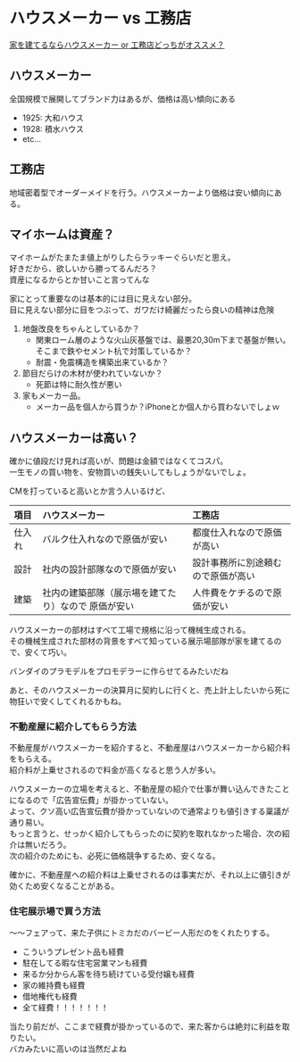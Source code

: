 # ハウスメーカー vs 工務店

[家を建てるならハウスメーカー or 工務店どっちがオススメ？](https://www.youtube.com/watch?v=ppuOXf7SC9A)

## ハウスメーカー

全国規模で展開してブランド力はあるが、価格は高い傾向にある

- 1925: 大和ハウス
- 1928: 積水ハウス
- etc...

## 工務店

地域密着型でオーダーメイドを行う。ハウスメーカーより価格は安い傾向にある。

## マイホームは資産？

マイホームがたまたま値上がりしたらラッキーぐらいだと思え。  
好きだから、欲しいから勝ってるんだろ？  
資産になるからとか甘いこと言ってんな

家にとって重要なのは基本的には目に見えない部分。  
目に見えない部分に目をつぶって、ガワだけ綺麗だったら良いの精神は危険

1. 地盤改良をちゃんとしているか？
   - 関東ローム層のような火山灰基盤では、最悪20,30m下まで基盤が無い。そこまで鉄やセメント杭で対策しているか？
   - 耐震・免震構造を構築出来ているか？
1. 節目だらけの木材が使われていないか？
   - 死節は特に耐久性が悪い
1. 家もメーカー品。  
   - メーカー品を個人から買うか？iPhoneとか個人から買わないでしょｗ

## ハウスメーカーは高い？

確かに値段だけ見れば高いが、問題は金額ではなくてコスパ。  
一生モノの買い物を、安物買いの銭失いしてもしょうがないでしょ。

CMを打っていると高いとか言う人いるけど、

|項目|ハウスメーカー|工務店|
|:--|:--|:--|
|仕入れ|バルク仕入れなので原価が安い|都度仕入れなので原価が高い|
|設計|社内の設計部隊なので原価が安い|設計事務所に別途頼むので原価が高い|
|建築|社内の建築部隊（展示場を建てたり）なので 原価が安い|人件費をケチるので原価が安い|

ハウスメーカーの部材はすべて工場で規格に沿って機械生成される。  
その機械生成された部材の背景をすべて知っている展示場部隊が家を建てるので、安くて巧い。

バンダイのプラモデルをプロモデラーに作らせてるみたいだね

あと、そのハウスメーカーの決算月に契約しに行くと、売上計上したいから死に物狂いで安くしてくれるかもね。  

### 不動産屋に紹介してもらう方法

不動産屋がハウスメーカーを紹介すると、不動産屋はハウスメーカーから紹介料をもらえる。  
紹介料が上乗せされるので料金が高くなると思う人が多い。  

ハウスメーカーの立場を考えると、不動産屋の紹介で仕事が舞い込んできたことになるので「広告宣伝費」が掛かっていない。  
よって、クソ高い広告宣伝費が掛かっていないので通常よりも値引きする稟議が通り易い。  
もっと言うと、せっかく紹介してもらったのに契約を取れなかった場合、次の紹介は無いだろう。  
次の紹介のためにも、必死に価格競争するため、安くなる。  

確かに、不動産屋への紹介料は上乗せされるのは事実だが、それ以上に値引きが効くため安くなることがある。

### 住宅展示場で買う方法

～～フェアって、来た子供にトミカだのバービー人形だのをくれたりする。  

- こういうプレゼント品も経費
- 駐在してる暇な住宅営業マンも経費
- 来るか分からん客を待ち続けている受付嬢も経費
- 家の維持費も経費
- 借地権代も経費
- 全て経費！！！！！！！

当たり前だが、ここまで経費が掛かっているので、来た客からは絶対に利益を取りたい。  
バカみたいに高いのは当然だよね
